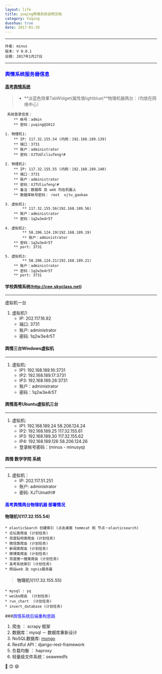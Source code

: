 ```yaml
---
layout: life
title: yuqing舆情系统说明文档
category: Yuqing
duoshuo: true
date: 2017-01-28
---
```


******

	作者: minus
	版本: V 0.0.1
	日期: 2017年1月27日

<!-- more -->

*******

### **<font color="blue">舆情系统服务器信息</font>**

#### [高考舆情系统](http://gk.skyclass.net)

> * **淡蓝色效果TabWidget(属性值lightblue)**物理机器两台：（均放在网络中心）

```	
 系统登录信息：
	** 帐号：admin
	** 密码：yuqing@2013
	
1. 物理机1:
	** IP: 117.32.155.54 (内网：192.168.189.139) 
	** 端口：3731
	** 账户：administrator
	** 密码：XJTUdlcliufeng!#
	
2. 物理机2:
	** IP: 117.32.155.55 (内网：192.168.189.140)
	** 端口：3731
	** 账户：administrator
	** 密码：XJTUliufeng!#
	** 备注：数据库 及 web 均在机器上
	** 数据库帐号密码： root  xjtu_gaokao
	
3. 虚拟机1:
        ** 117.32.155.56(192.168.189.56)
	** 账户：administrator
	** 密码：1q2w3e4r5T
	
4. 虚拟机2: 
        ** 58.206.124.19(192.168.189.19)
        ** 账户：administrator
	** 密码：1q2w3e4r5T
	** port: 3731
	
5. 虚拟机3:
        ** 58.206.124.21(192.168.189.21)
	** 账户：administrator
	** 密码：1q2w3e4r5T
	** port: 3731
```

#### 学校舆情系统(http://cee.skyclass.net)
___

>
虚拟机一台
>
1. 虚拟机1:
	* IP: 202.117.16.92
	* 端口: 3731
	* 账户: administrator
	* 密码: 1q2w3e4r5T


#### 舆情三台Windows虚拟机
___

>
1. 虚拟机:
	* IP1: 192.168.189.16:3731
	* IP2: 192.168.189.17:3731
	* IP3: 192.168.189.26:3731
	* 账户：administrator
	* 密码：1q2w3e4r5T

#### 舆情高考Ubuntu虚拟机三台
___
>
1. 虚拟机:
	* IP1: 192.168.189.24  58.206.124.24
	* IP2: 192.168.189.25  117.32.155.61
	* IP3: 192.168.189.30  117.32.155.62
	* IP4: 192.168.189.126 58.206.124.26
	* 登录帐号密码：(minus - minusyq)
	
#### 舆情 数学学院 系统
___
>
1. 虚拟机：
	* IP: 202.117.51.251
	* 账户: administrator
	* 密码: XJTUmath!#


#### <font color="blue">高考舆情两台物理机器 部署情况</font>
>
#### 物理机1(117.32.155.54)
	* elasticSearch 创建索引 (点击桌面 tommcat 和 节点－elasticsearch)
	* 论坛类爬虫 (计划任务)
	* 百度贴吧类爬虫 (计划任务)
	* 微信类爬虫 (计划任务)
	* 新闻类爬虫 (计划任务)
	* 微博类爬虫 (计划任务)
	* 百度搜一搜类爬虫 (计划任务)
	* 高考系统索引 (计划任务)
	* 网站web 及 ngnix服务器

>#### 物理机1(117.32.155.55)
	* mysql : yq
	* weibo爬虫  (计划任务)
	* run_chart  (计划任务)
	* insert_database (计划任务)
	
	
###<font color="blue">舆情系统后端重构思路</font>
>
1. 爬虫 ： scrapy 框架
2. 数据库：mysql  － 数据库重新设计
3. NoSQL数据库: [mongo](http://www.iyunv.com/thread-189162-1-1.html)
4. Restful API：django-rest-framework
5. 负载均衡 ： haproxy
6. 轻量级文件系统：seaweedfs
	

:camel: :blush: :smile:
